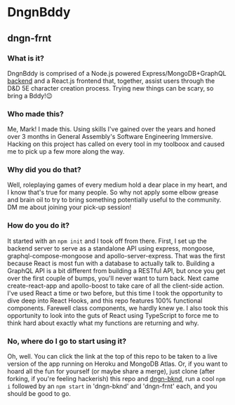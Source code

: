 # DngnBddy
## dngn-frnt

### What is it?

DngnBddy is comprised of a Node.js powered Express/MongoDB+GraphQL
[backend](https://github.com/DarbyBohnWulf/dngn-bknd) and a React.js 
frontend that, together, assist users through the D&D 5E character 
creation process. Trying new things can be scary, so bring a
Bddy!:wink:

### Who made this?

Me, Mark! I made this. Using skills I've gained over the years and honed over 3 months in General Assembly's Software Engineering Immersive. Hacking on this project has called on every tool in my toolboox and caused me to pick up a few more along the way.

### Why did you do that?

Well, roleplaying games of every medium hold a dear place in my heart,
and I know that's true for many people. So why not apply some elbow
grease and brain oil to try to bring something potentially useful to 
the community. DM me about joining your pick-up session!

### How do you do it?

It started with an `npm init` and I took off from there. First, I set
up the backend server to serve as a standalone API using express,
mongoose, graphql-compose-mongoose and apollo-server-express. That was
the first because React is most fun with a database to actually talk
to. Building a GraphQL API is a bit different from building a RESTful
API, but once you get over the first couple of bumps, you'll never
want to turn back.
Next came create-react-app and apollo-boost to take care of all 
the client-side action. I've used React a time or two before, but this
time I took the opportunity to dive deep into React Hooks, and this
repo features 100% functional components. Farewell class components, we
hardly knew ye. I also took this opportunity to look into the guts of
React using TypeScript to force me to think hard about exactly what my
functions are returning and why.

### No, where do I go to start using it?

Oh, well. You can click the link at the top of this repo to be taken to
a live version of the app running on Heroku and MongoDB Atlas. Or, if
you want to hoard all the fun for yourself (or maybe share a merge),
just clone (after forking, if you're feeling hackerish) this repo and 
[dngn-bknd](https://github.com/DarbyBohnWulf/dngn-bknd), run a cool
`npm i` followed by an `npm start` in 'dngn-bknd' and 'dngn-frnt' each,
and you should be good to go.
